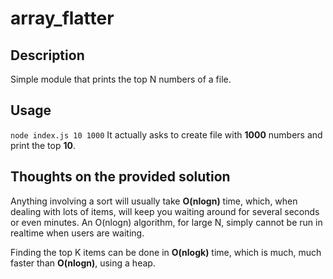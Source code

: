 array_flatter
====================

Description
---------------------

Simple module that prints the top N numbers of a file. 

Usage
---------------------
<code>node index.js 10 1000</code>
It actually asks to create file with **1000** numbers and print the top **10**.

Thoughts on the provided solution
---------------------
Anything involving a sort will usually take **O(nlogn)** time, which, when dealing with lots of items, will keep you waiting around for several seconds or even minutes. An O(nlogn) algorithm, for large N, simply cannot be run in realtime when users are waiting.

Finding the top K items can be done in **O(nlogk)** time, which is much, much faster than **O(nlogn)**, using a heap.